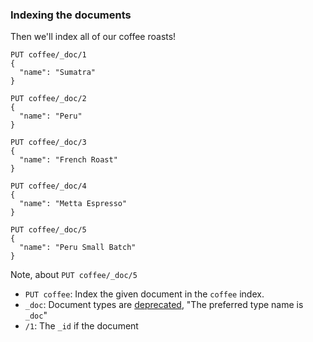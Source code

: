 ### Indexing the documents

Then we'll index all of our coffee roasts!

```
PUT coffee/_doc/1
{
  "name": "Sumatra"
}

PUT coffee/_doc/2
{
  "name": "Peru"
}

PUT coffee/_doc/3
{
  "name": "French Roast"
}

PUT coffee/_doc/4
{
  "name": "Metta Espresso"
}

PUT coffee/_doc/5
{
  "name": "Peru Small Batch"
}
```

Note, about `PUT coffee/_doc/5`
- `PUT coffee`: Index the given document in the `coffee` index.
- `_doc`: Document types are [deprecated](https://www.elastic.co/guide/en/elasticsearch/reference/6.x/removal-of-types.html), "The preferred type name is `_doc`"
- `/1`: The `_id` if the document
